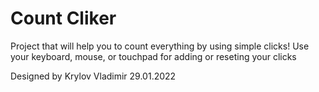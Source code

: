 # Count Cliker

Project that will help you to count everything by using simple clicks!
Use your keyboard, mouse, or touchpad for adding or reseting your clicks

Designed by Krylov Vladimir
29.01.2022
